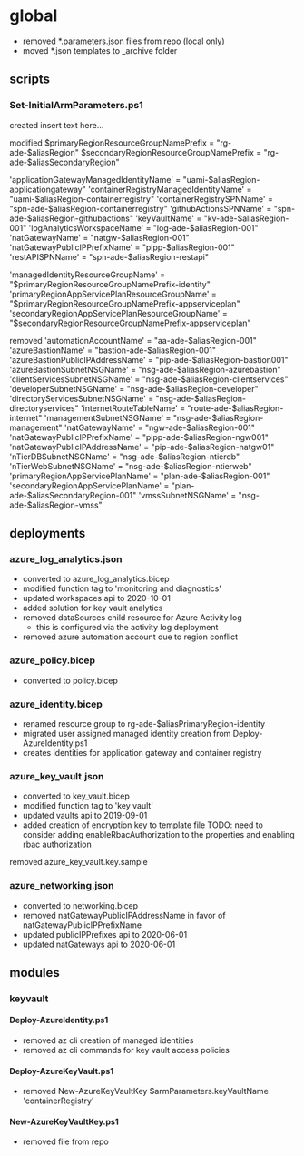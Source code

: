 # global

- removed \*.parameters.json files from repo (local only)
- moved \*.json templates to \_archive folder

## scripts

### Set-InitialArmParameters.ps1

created insert text here...

modified $primaryRegionResourceGroupNamePrefix      = "rg-ade-$aliasRegion"
$secondaryRegionResourceGroupNamePrefix             = "rg-ade-$aliasSecondaryRegion"

'applicationGatewayManagedIdentityName'             = "uami-$aliasRegion-applicationgateway"
'containerRegistryManagedIdentityName'              = "uami-$aliasRegion-containerregistry"
'containerRegistrySPNName'                          = "spn-ade-$aliasRegion-containerregistry"
'githubActionsSPNName'                              = "spn-ade-$aliasRegion-githubactions"
'keyVaultName'                                      = "kv-ade-$aliasRegion-001"
'logAnalyticsWorkspaceName'                         = "log-ade-$aliasRegion-001"
'natGatewayName'                                    = "natgw-$aliasRegion-001"
'natGatewayPublicIPPrefixName'                      = "pipp-$aliasRegion-001"
'restAPISPNName'                                    = "spn-ade-$aliasRegion-restapi"

'managedIdentityResourceGroupName'                  = "$primaryRegionResourceGroupNamePrefix-identity"
'primaryRegionAppServicePlanResourceGroupName'      = "$primaryRegionResourceGroupNamePrefix-appserviceplan"
'secondaryRegionAppServicePlanResourceGroupName'    = "$secondaryRegionResourceGroupNamePrefix-appserviceplan"

removed 'automationAccountName'                     = "aa-ade-$aliasRegion-001"
'azureBastionName'                                  = "bastion-ade-$aliasRegion-001"
'azureBastionPublicIPAddressName'                   = "pip-ade-$aliasRegion-bastion001"
'azureBastionSubnetNSGName'                         = "nsg-ade-$aliasRegion-azurebastion"
'clientServicesSubnetNSGName'                       = "nsg-ade-$aliasRegion-clientservices"
'developerSubnetNSGName'                            = "nsg-ade-$aliasRegion-developer"
'directoryServicesSubnetNSGName'                    = "nsg-ade-$aliasRegion-directoryservices"
'internetRouteTableName'                            = "route-ade-$aliasRegion-internet"
'managementSubnetNSGName'                           = "nsg-ade-$aliasRegion-management"
'natGatewayName'                                    = "ngw-ade-$aliasRegion-001"
'natGatewayPublicIPPrefixName'                      = "pipp-ade-$aliasRegion-ngw001"
'natGatewayPublicIPAddressName'                     = "pip-ade-$aliasRegion-natgw01"
'nTierDBSubnetNSGName'                              = "nsg-ade-$aliasRegion-ntierdb"
'nTierWebSubnetNSGName'                             = "nsg-ade-$aliasRegion-ntierweb"
'primaryRegionAppServicePlanName'                   = "plan-ade-$aliasRegion-001"
'secondaryRegionAppServicePlanName'                 = "plan-ade-$aliasSecondaryRegion-001"
'vmssSubnetNSGName'                                 = "nsg-ade-$aliasRegion-vmss"

## deployments

### azure_log_analytics.json

- converted to azure_log_analytics.bicep
- modified function tag to 'monitoring and diagnostics'
- updated workspaces api to 2020-10-01
- added solution for key vault analytics
- removed dataSources child resource for Azure Activity log
  - this is configured via the activity log deployment
- removed azure automation account due to region conflict

### azure_policy.bicep

- converted to policy.bicep

### azure_identity.bicep

- renamed resource group to rg-ade-$aliasPrimaryRegion-identity
- migrated user assigned managed identity creation from Deploy-AzureIdentity.ps1
- creates identities for application gateway and container registry

### azure_key_vault.json

- converted to key_vault.bicep
- modified function tag to 'key vault'
- updated vaults api to 2019-09-01
- added creation of encryption key to template file TODO: need to consider
  adding enableRbacAuthorization to the properties and enabling rbac
  authorization

removed azure_key_vault.key.sample

### azure_networking.json

- converted to networking.bicep
- removed natGatewayPublicIPAddressName in favor of natGatewayPublicIPPrefixName
- updated publicIPPrefixes api to 2020-06-01
- updated natGateways api to 2020-06-01

## modules

### keyvault

#### Deploy-AzureIdentity.ps1

- removed az cli creation of managed identities
- removed az cli commands for key vault access policies

#### Deploy-AzureKeyVault.ps1

- removed New-AzureKeyVaultKey $armParameters.keyVaultName 'containerRegistry'

#### New-AzureKeyVaultKey.ps1

- removed file from repo
